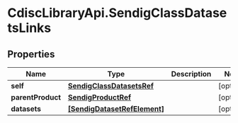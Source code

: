 # CdiscLibraryApi.SendigClassDatasetsLinks

## Properties

Name | Type | Description | Notes
------------ | ------------- | ------------- | -------------
**self** | [**SendigClassDatasetsRef**](SendigClassDatasetsRef.md) |  | [optional] 
**parentProduct** | [**SendigProductRef**](SendigProductRef.md) |  | [optional] 
**datasets** | [**[SendigDatasetRefElement]**](SendigDatasetRefElement.md) |  | [optional] 


